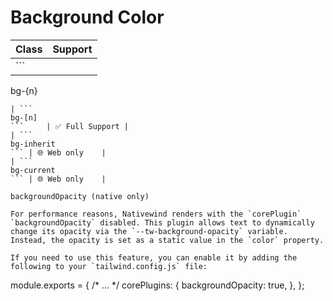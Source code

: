 # Background Color

| Class              | Support        |
| ------------------ | -------------- |
| ```
bg-{n}
```     | ✅ Full Support |
| ```
bg-[n]
```     | ✅ Full Support |
| ```
bg-inherit
``` | 🌐 Web only    |
| ```
bg-current
``` | 🌐 Web only    |

backgroundOpacity (native only)

For performance reasons, Nativewind renders with the `corePlugin` `backgroundOpacity` disabled. This plugin allows text to dynamically change its opacity via the `--tw-background-opacity` variable. Instead, the opacity is set as a static value in the `color` property.

If you need to use this feature, you can enable it by adding the following to your `tailwind.config.js` file:

```
module.exports = {
  /* ...  */
  corePlugins: {
    backgroundOpacity: true,
  },
};
```
